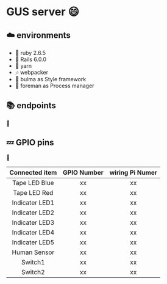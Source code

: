 # GUS server :smile:

## :cloud: environments

- :sushi: ruby 2.6.5
- :train: Rails 6.0.0
- :musical_note: yarn
- :notes: webpacker
- :art: bulma as Style framework
- :dizzy: foreman as Process manager

## :books: endpoints

:construction:

## :zzz: GPIO pins

:construction:

| Connected item | GPIO Number | wiring Pi Numer |
|:--------------:|:-----------:|:---------------:|
| Tape LED Blue  | xx          | xx              |
| Tape LED Red   | xx          | xx              |
| Indicater LED1 | xx          | xx              |
| Indicater LED2 | xx          | xx              |
| Indicater LED3 | xx          | xx              |
| Indicater LED4 | xx          | xx              |
| Indicater LED5 | xx          | xx              |
| Human Sensor   | xx          | xx              |
| Switch1        | xx          | xx              |
| Switch2        | xx          | xx              |
